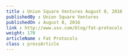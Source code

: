 ```yaml
---
title : Union Square Ventures August 8, 2016
publishedBy : Union Square Ventures
publishedOn : August 8, 2016
link : http://www.usv.com/blog/fat-protocols
weight: 170
articleName : Fat Protocols
class : pressArticle
---
```

